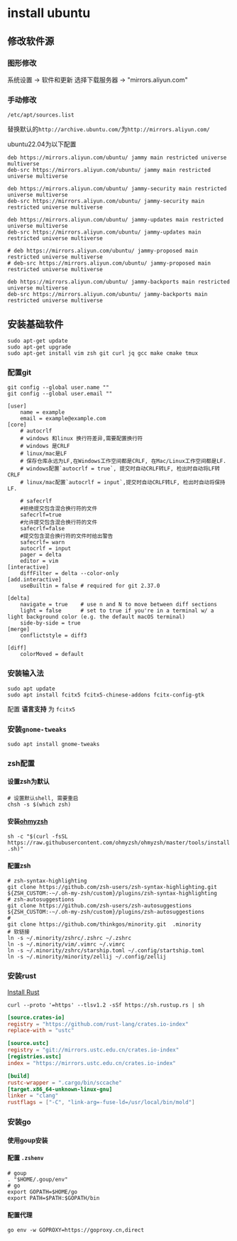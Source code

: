 # install ubuntu

## 修改软件源

### 图形修改

系统设置 -> 软件和更新 选择下载服务器 -> "mirrors.aliyun.com"

### 手动修改

`/etc/apt/sources.list`

替换默认的`http://archive.ubuntu.com/`为`http://mirrors.aliyun.com/`

ubuntu22.04为以下配置

```shell
deb https://mirrors.aliyun.com/ubuntu/ jammy main restricted universe multiverse
deb-src https://mirrors.aliyun.com/ubuntu/ jammy main restricted universe multiverse

deb https://mirrors.aliyun.com/ubuntu/ jammy-security main restricted universe multiverse
deb-src https://mirrors.aliyun.com/ubuntu/ jammy-security main restricted universe multiverse

deb https://mirrors.aliyun.com/ubuntu/ jammy-updates main restricted universe multiverse
deb-src https://mirrors.aliyun.com/ubuntu/ jammy-updates main restricted universe multiverse

# deb https://mirrors.aliyun.com/ubuntu/ jammy-proposed main restricted universe multiverse
# deb-src https://mirrors.aliyun.com/ubuntu/ jammy-proposed main restricted universe multiverse

deb https://mirrors.aliyun.com/ubuntu/ jammy-backports main restricted universe multiverse
deb-src https://mirrors.aliyun.com/ubuntu/ jammy-backports main restricted universe multiverse
```

## 安装基础软件

```shell
sudo apt-get update
sudo apt-get upgrade
sudo apt-get install vim zsh git curl jq gcc make cmake tmux
```

### 配置git

```shell
git config --global user.name ""
git config --global user.email ""
```

```shell
[user]
    name = example 
    email = example@example.com
[core]
    # autocrlf
    # windows 和linux 换行符差异,需要配置换行符
    # windows 是CRLF
    # linux/mac是LF
    # 保存仓库永远为LF,在Windows工作空间都是CRLF, 在Mac/Linux工作空间都是LF.
    # windows配置`autocrlf = true`, 提交时自动CRLF转LF, 检出时自动将LF转CRLF
    # linux/mac配置`autocrlf = input`,提交时自动CRLF转LF, 检出时自动将保持LF.

    # safecrlf
    #拒绝提交包含混合换行符的文件
    safecrlf=true   
    #允许提交包含混合换行符的文件
    safecrlf=false
    #提交包含混合换行符的文件时给出警告
    safecrlf= warn
    autocrlf = input
    pager = delta
    editor = vim
[interactive]
    diffFilter = delta --color-only
[add.interactive]
    useBuiltin = false # required for git 2.37.0

[delta]
    navigate = true    # use n and N to move between diff sections
    light = false      # set to true if you're in a terminal w/ a light background color (e.g. the default macOS terminal)
    side-by-side = true
[merge]
    conflictstyle = diff3

[diff]
    colorMoved = default
```

### 安装输入法

```shell
sudo apt update
sudo apt install fcitx5 fcitx5-chinese-addons fcitx-config-gtk 
```

配置 **语言支持** 为 `fcitx5`

### 安装`gnome-tweaks`

```shell
sudo apt install gnome-tweaks
```

### zsh配置

#### 设置zsh为默认

```shell
# 设置默认shell, 需要重启
chsh -s $(which zsh)
```

#### 安装[ohmyzsh](https://github.com/ohmyzsh/ohmyzsh)

`sh -c "$(curl -fsSL https://raw.githubusercontent.com/ohmyzsh/ohmyzsh/master/tools/install.sh)"`

#### 配置zsh

```shell
# zsh-syntax-highlighting
git clone https://github.com/zsh-users/zsh-syntax-highlighting.git ${ZSH_CUSTOM:-~/.oh-my-zsh/custom}/plugins/zsh-syntax-highlighting
# zsh-autosuggestions
git clone https://github.com/zsh-users/zsh-autosuggestions ${ZSH_CUSTOM:-~/.oh-my-zsh/custom}/plugins/zsh-autosuggestions
# 
git clone https://github.com/thinkgos/minority.git  .minority
# 软链接
ln -s ~/.minority/zshrc/.zshrc ~/.zshrc
ln -s ~/.minority/vim/.vimrc ~/.vimrc 
ln -s ~/.minority/zshrc/starship.toml ~/.config/startship.toml 
ln -s ~/.minority/minority/zellij ~/.config/zellij
```

### 安装rust

[Install Rust](https://www.rust-lang.org/tools/install)

```shell
curl --proto '=https' --tlsv1.2 -sSf https://sh.rustup.rs | sh
```

```conf
[source.crates-io]
registry = "https://github.com/rust-lang/crates.io-index"
replace-with = "ustc"

[source.ustc]
registry = "git://mirrors.ustc.edu.cn/crates.io-index"
[registries.ustc]
index = "https://mirrors.ustc.edu.cn/crates.io-index"

[build]
rustc-wrapper = ".cargo/bin/sccache"
[target.x86_64-unknown-linux-gnu]
linker = "clang"
rustflags = ["-C", "link-arg=-fuse-ld=/usr/local/bin/mold"]
```

### 安装go

#### 使用goup安装

#### 配置 `.zshenv`

```shell
# goup
. "$HOME/.goup/env"
# go
export GOPATH=$HOME/go
export PATH=$PATH:$GOPATH/bin
```

#### 配置代理

```shell
go env -w GOPROXY=https://goproxy.cn,direct
```
